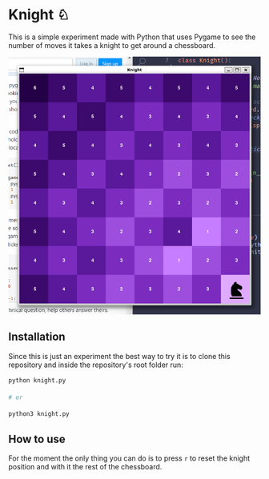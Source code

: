 # Knight ♘

This is a simple experiment made with Python that uses Pygame to see the number of moves it takes a knight to get around a chessboard.

![Screenshot of WSL window](./assets/screenshot.png)

## Installation
Since this is just an experiment the best way to try it is to clone this repository and inside the repository's root folder run:
```bash
python knight.py

# or

python3 knight.py
```

## How to use
For the moment the only thing you can do is to press `r` to reset the knight position and with it the rest of the chessboard.